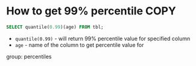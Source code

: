 # How to get 99% percentile COPY

```sql
SELECT quantile(0.99)(age) FROM tbl;
```

- `quantile(0.99)` - will return 99% percentile value for specified column
- `age` - name of the column to get percentile value for

group: percentiles


